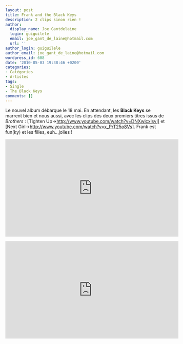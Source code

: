 ```yaml
---
layout: post
title: Frank and the Black Keys
description: 2 clips sinon rien !
author:
  display_name: Joe Gantdelaine
  login: guiguilele
  email: joe_gant_de_laine@hotmail.com
  url: ''
author_login: guiguilele
author_email: joe_gant_de_laine@hotmail.com
wordpress_id: 608
date: '2010-05-03 19:38:46 +0200'
categories:
- Catégories
- Artistes
tags:
- Single
- The Black Keys
comments: []
---
```

Le nouvel album débarque le 18 mai. En attendant, les __Black Keys__ se marrent bien et nous aussi, avec les clips des deux premiers titres issus de *Brothers* : [Tighten Up->http://www.youtube.com/watch?v=DNXwicxlsvI] et [Next Girl->http://www.youtube.com/watch?v=x_PrT25o8Vs]. Frank est fun(ky) et les filles, euh...jolies !

<p>
<iframe width="540" height="304" src="http://www.youtube.com/embed/mpaPBCBjSVc" frameborder="0" allowfullscreen></iframe>
</p>

<p>
<iframe width="540" height="304" src="http://www.youtube.com/embed/x_PrT25o8Vs" frameborder="0" allowfullscreen></iframe>
</p>
